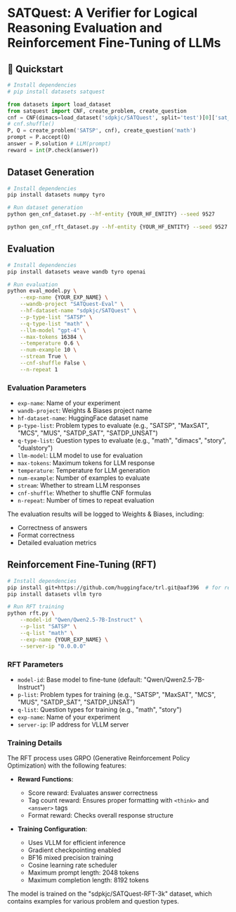 # SATQuest: A Verifier for Logical Reasoning Evaluation and Reinforcement Fine-Tuning of LLMs

## 🚀 Quickstart

```python
# Install dependencies
# pip install datasets satquest

from datasets import load_dataset
from satquest import CNF, create_problem, create_question
cnf = CNF(dimacs=load_dataset('sdpkjc/SATQuest', split='test')[0]['sat_dimacs'])
# cnf.shuffle()
P, Q = create_problem('SATSP', cnf), create_question('math')
prompt = P.accept(Q)
answer = P.solution # LLM(prompt)
reward = int(P.check(answer))
```

## Dataset Generation

```bash
# Install dependencies
pip install datasets numpy tyro

# Run dataset generation
python gen_cnf_dataset.py --hf-entity {YOUR_HF_ENTITY} --seed 9527

python gen_cnf_rft_dataset.py --hf-entity {YOUR_HF_ENTITY} --seed 9527
```

## Evaluation

```bash
# Install dependencies
pip install datasets weave wandb tyro openai

# Run evaluation
python eval_model.py \
    --exp-name {YOUR_EXP_NAME} \
    --wandb-project "SATQuest-Eval" \
    --hf-dataset-name "sdpkjc/SATQuest" \
    --p-type-list "SATSP" \
    --q-type-list "math" \
    --llm-model "gpt-4" \
    --max-tokens 16384 \
    --temperature 0.6 \
    --num-example 10 \
    --stream True \
    --cnf-shuffle False \
    --n-repeat 1
```

### Evaluation Parameters

- `exp-name`: Name of your experiment
- `wandb-project`: Weights & Biases project name
- `hf-dataset-name`: HuggingFace dataset name
- `p-type-list`: Problem types to evaluate (e.g., "SATSP", "MaxSAT", "MCS", "MUS", "SATDP_SAT", "SATDP_UNSAT")
- `q-type-list`: Question types to evaluate (e.g., "math", "dimacs", "story", "dualstory")
- `llm-model`: LLM model to use for evaluation
- `max-tokens`: Maximum tokens for LLM response
- `temperature`: Temperature for LLM generation
- `num-example`: Number of examples to evaluate
- `stream`: Whether to stream LLM responses
- `cnf-shuffle`: Whether to shuffle CNF formulas
- `n-repeat`: Number of times to repeat evaluation

The evaluation results will be logged to Weights & Biases, including:
- Correctness of answers
- Format correctness
- Detailed evaluation metrics

## Reinforcement Fine-Tuning (RFT)

```bash
# Install dependencies
pip install git+https://github.com/huggingface/trl.git@aaf396  # for reproducibility
pip install datasets vllm tyro

# Run RFT training
python rft.py \
    --model-id "Qwen/Qwen2.5-7B-Instruct" \
    --p-list "SATSP" \
    --q-list "math" \
    --exp-name {YOUR_EXP_NAME} \
    --server-ip "0.0.0.0"
```

### RFT Parameters

- `model-id`: Base model to fine-tune (default: "Qwen/Qwen2.5-7B-Instruct")
- `p-list`: Problem types for training (e.g., "SATSP", "MaxSAT", "MCS", "MUS", "SATDP_SAT", "SATDP_UNSAT")
- `q-list`: Question types for training (e.g., "math", "story")
- `exp-name`: Name of your experiment
- `server-ip`: IP address for VLLM server

### Training Details

The RFT process uses GRPO (Generative Reinforcement Policy Optimization) with the following features:

- **Reward Functions**:
  - Score reward: Evaluates answer correctness
  - Tag count reward: Ensures proper formatting with `<think>` and `<answer>` tags
  - Format reward: Checks overall response structure

- **Training Configuration**:
  - Uses VLLM for efficient inference
  - Gradient checkpointing enabled
  - BF16 mixed precision training
  - Cosine learning rate scheduler
  - Maximum prompt length: 2048 tokens
  - Maximum completion length: 8192 tokens

The model is trained on the "sdpkjc/SATQuest-RFT-3k" dataset, which contains examples for various problem and question types.

